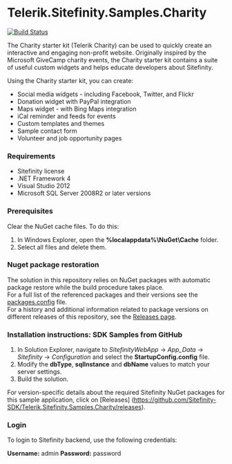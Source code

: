 Telerik.Sitefinity.Samples.Charity
==================================

[![Build Status](http://sdk-jenkins-ci.cloudapp.net/buildStatus/icon?job=Telerik.Sitefinity.Samples.Charity.CI)](http://sdk-jenkins-ci.cloudapp.net/job/Telerik.Sitefinity.Samples.Charity.CI/)

The Charity starter kit (Telerik Charity) can be used to quickly create an interactive and engaging non-profit website. Originally inspired by the Microsoft GiveCamp charity events, the Charity starter kit contains a suite of useful custom widgets and helps educate developers about Sitefinity.

Using the Charity starter kit, you can create:

* Social media widgets - including Facebook, Twitter, and Flickr 
* Donation widget with PayPal integration 
* Maps widget - with Bing Maps integration 
* iCal reminder and feeds for events 
* Custom templates and themes 
* Sample contact form 
* Volunteer and job opportunity pages 



### Requirements

* Sitefinity license
* .NET Framework 4
* Visual Studio 2012
* Microsoft SQL Server 2008R2 or later versions

### Prerequisites

Clear the NuGet cache files. To do this:

1. In Windows Explorer, open the **%localappdata%\NuGet\Cache** folder.
2. Select all files and delete them.

### Nuget package restoration
The solution in this repository relies on NuGet packages with automatic package restore while the build procedure takes place.   
For a full list of the referenced packages and their versions see the [packages.config](https://github.com/Sitefinity-SDK/Telerik.Sitefinity.Samples.Charity/blob/master/SitefinityWebApp/packages.config) file.    
For a history and additional information related to package versions on different releases of this repository, see the [Releases page](https://github.com/Sitefinity-SDK/Telerik.Sitefinity.Samples.Charity/releases).    


### Installation instructions: SDK Samples from GitHub

1. In Solution Explorer, navigate to _SitefinityWebApp_ -> *App_Data* -> _Sitefinity_ -> _Configuration_ and select the **StartupConfig.config** file. 
2. Modify the **dbType**, **sqlInstance** and **dbName** values to match your server settings.
3. Build the solution.

For version-specific details about the required Sitefinity NuGet packages for this sample application, click on [Releases]
 (https://github.com/Sitefinity-SDK/Telerik.Sitefinity.Samples.Charity/releases).

### Login

To login to Sitefinity backend, use the following credentials: 

**Username:** admin
**Password:** password
